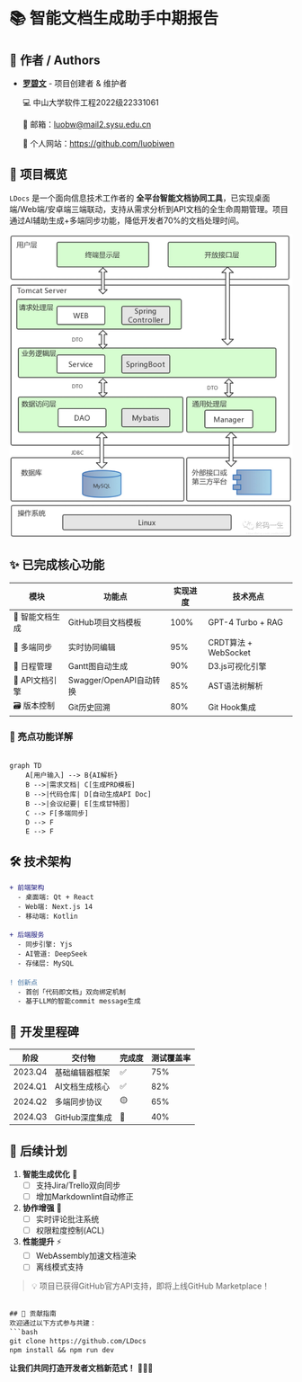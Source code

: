 # 📚 智能文档生成助手中期报告

## 👥 作者 / Authors

- **[罗碧文](https://github.com/luobiwen)** - 项目创建者 & 维护者  

  💻 中山大学软件工程2022级22331061

  📧 邮箱：luobw@mail2.sysu.edu.cn
    
  🔗 个人网站：https://github.com/luobiwen

## 🚀 项目概览

`LDocs` 是一个面向信息技术工作者的 **全平台智能文档协同工具**，已实现桌面端/Web端/安卓端三端联动，支持从需求分析到API文档的全生命周期管理。项目通过AI辅助生成+多端同步功能，降低开发者70%的文档处理时间。

![系统架构图](https://github.com/luobiwen/LDocs/blob/main/image/4.png)

## ✨ 已完成核心功能

| 模块            | 功能点                      | 实现进度 | 技术亮点                 |
|-----------------|---------------------------|----------|-------------------------|
| 📄 智能文档生成   | GitHub项目文档模板         | 100%     | GPT-4 Turbo + RAG       |
| 🔄 多端同步      | 实时协同编辑               | 95%      | CRDT算法 + WebSocket    |
| 📅 日程管理      | Gantt图自动生成            | 90%      | D3.js可视化引擎         |
| 🧩 API文档引擎   | Swagger/OpenAPI自动转换    | 85%      | AST语法树解析           |
| 🗃️ 版本控制     | Git历史回溯                | 80%      | Git Hook集成            |

### 🌟 亮点功能详解

```mermaid

graph TD
    A[用户输入] --> B{AI解析}
    B -->|需求文档| C[生成PRD模板]
    B -->|代码仓库| D[自动生成API Doc]
    B -->|会议纪要| E[生成甘特图]
    C --> F[多端同步]
    D --> F
    E --> F

```

## 🛠️ 技术架构
```diff
+ 前端架构
  - 桌面端: Qt + React
  - Web端: Next.js 14 
  - 移动端: Kotlin 

+ 后端服务
  - 同步引擎: Yjs 
  - AI管道: DeepSeek 
  - 存储层: MySQL

! 创新点
  - 首创「代码即文档」双向绑定机制
  - 基于LLM的智能commit message生成
```

## 📅 开发里程碑
| 阶段       | 交付物                      | 完成度 | 测试覆盖率 |
|-----------|---------------------------|--------|-----------|
| 2023.Q4   | 基础编辑器框架             | ✅     | 75%       |
| 2024.Q1   | AI文档生成核心             | ✅     | 82%       |
| 2024.Q2   | 多端同步协议               | 🟡     | 65%       |
| 2024.Q3   | GitHub深度集成            | 🚧     | 40%       |

## 📌 后续计划
1. **智能生成优化** 🔧
   - [ ] 支持Jira/Trello双向同步
   - [ ] 增加Markdownlint自动修正

2. **协作增强** 👥
   - [ ] 实时评论批注系统
   - [ ] 权限粒度控制(ACL)

3. **性能提升** ⚡
   - [ ] WebAssembly加速文档渲染
   - [ ] 离线模式支持

> 💡 项目已获得GitHub官方API支持，即将上线GitHub Marketplace！
```

## 🤝 贡献指南
欢迎通过以下方式参与共建：
```bash
git clone https://github.com/LDocs
npm install && npm run dev
```

**让我们共同打造开发者文档新范式！** 🚀🚀🚀

